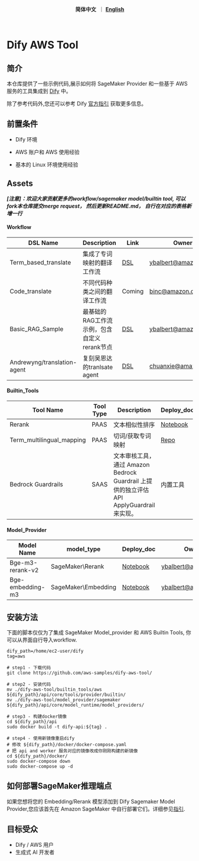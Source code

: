 <p align="center">
    &nbsp<strong>简体中文</strong>&nbsp ｜ <a href="README.md"><strong>English</strong></a>&nbsp 
</p>
<br>

# Dify AWS Tool

## 简介
本仓库提供了一些示例代码,展示如何将 SageMaker Provider 和一些基于 AWS 服务的工具集成到 [Dify](https://github.com/langgenius/dify) 中。 

除了参考代码外,您还可以参考 Dify [官方指引](https://docs.dify.ai/guides/tools/quick-tool-integration) 获取更多信息。



## 前置条件

- Dify 环境

- AWS 账户和 AWS 使用经验

- 基本的 Linux 环境使用经验



## Assets 

***[注意]：欢迎大家贡献更多的workflow/sagemaker model/builtin tool, 可以fork本仓库提交merge request， 然后更新README.md， 自行在对应的表格新增一行***

#### Workflow 

| DSL Name                    | Description                                 | Link                                                  | Owner               |
| --------------------------- | ------------------------------------------- | ----------------------------------------------------- | ------------------- |
| Term_based_translate        | 集成了专词映射的翻译工作流                  | [DSL](./workflow/term_based_translation_workflow.yml) | ybalbert@amazon.com |
| Code_translate              | 不同代码种类之间的翻译工作流                | Coming                                                | binc@amazon.com     |
| Basic_RAG_Sample            | 最基础的RAG工作流示例，包含自定义rerank节点 | [DSL](basic_rag_sample.yml)                           | ybalbert@amazon.com |
| Andrewyng/translation-agent | 复刻吴恩达的tranlsate agent                 | [DSL](andrew_translation_agent.yml)                   | chuanxie@amazon.com |

#### Builtin_Tools

| Tool Name                 | Tool Type | Description       | Deploy_doc                                                   | Owner               |
| ------------------------- | --------- | ----------------- | ------------------------------------------------------------ | ------------------- |
| Rerank                    | PAAS      | 文本相似性排序    | [Notebook](https://raw.githubusercontent.com/aws-samples/dify-aws-tool/main/notebook/bge-embedding-m3-deploy.ipynb) | ybalbert@amazon.com |
| Term_multilingual_mapping | PAAS      | 切词/获取专词映射 | [Repo](https://github.com/ybalbert001/dynamodb-rag/tree/translate) | ybalbert@amazon.com |
| Bedrock Guardrails        | SAAS      | 文本审核工具，通过 Amazon Bedrock Guardrail 上提供的独立评估API ApplyGuardrail 来实现。     | 内置工具                                                       | amyli@amazon.com    |

#### Model_Provider

| Model Name       | model_type          | Deploy_doc                                                   | Owner               |
| ---------------- | ------------------- | ------------------------------------------------------------ | ------------------- |
| Bge-m3-rerank-v2 | SageMaker\Rerank    | [Notebook](https://github.com/aws-samples/dify-aws-tool/blob/main/notebook/bge-embedding-m3-deploy.ipynb) | ybalbert@amazon.com |
| Bge-embedding-m3 | SageMaker\Embedding | [Notebook](https://github.com/aws-samples/dify-aws-tool/blob/main/notebook/bge-reranker-v2-m3-deploy.ipynb) | ybalbert@amazon.com |



## 安装方法

下面的脚本仅仅为了集成 SageMaker Model_provider 和 AWS Builtin Tools, 你可以从界面自行导入workflow.

```
dify_path=/home/ec2-user/dify
tag=aws

# step1 - 下载代码
git clone https://github.com/aws-samples/dify-aws-tool/

# step2 - 安装代码
mv ./dify-aws-tool/builtin_tools/aws ${dify_path}/api/core/tools/provider/builtin/
mv ./dify-aws-tool/model_provider/sagemaker ${dify_path}/api/core/model_runtime/model_providers/

# step3 - 构建docker镜像
cd ${dify_path}/api
sudo docker build -t dify-api:${tag} .

# step4 - 使用新镜像重启dify
# 修改 ${dify_path}/docker/docker-compose.yaml
# 把 api and worker 服务对应的镜像改成你刚刚构建的新镜像
cd ${dify_path}/docker/
sudo docker-compose down
sudo docker-compose up -d
```



## 如何部署SageMaker推理端点

如果您想将您的 Embedding/Rerank 模型添加到 Dify Sagemaker Model Provider,您应该首先在 Amazon SageMaker 中自行部署它们。详细参见[指引](./notebook/how_to_deploy.md).



## 目标受众
- Dify / AWS 用户
- 生成式 AI 开发者